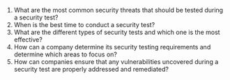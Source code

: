 

1. What are the most common security threats that should be tested during a security test? 
2. When is the best time to conduct a security test? 
3. What are the different types of security tests and which one is the most effective? 
4. How can a company determine its security testing requirements and determine which areas to focus on? 
5. How can companies ensure that any vulnerabilities uncovered during a security test are properly addressed and remediated?